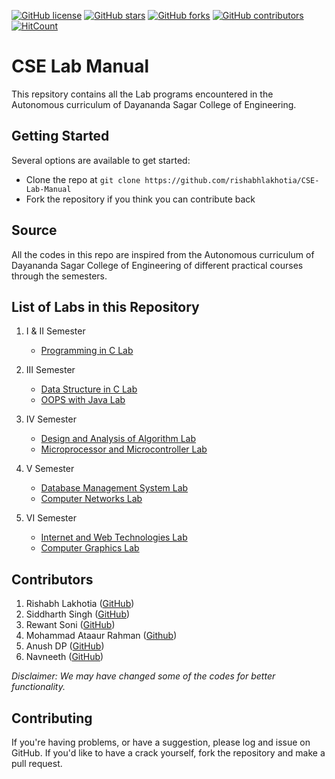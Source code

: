 [![GitHub license](https://img.shields.io/github/license/rishabhlakhotia/CSE-Lab-Manual.svg)](https://github.com/rishabhlakhotia/CSE-Lab-Manual/blob/master/LICENSE)
[![GitHub stars](https://img.shields.io/github/stars/rishabhlakhotia/CSE-Lab-Manual.svg?style=social&label=Star&maxAge=2592000)](https://GitHub.com/rishabhlakhotia/CSE-Lab-Manual/stargazers/)
[![GitHub forks](https://img.shields.io/github/forks/rishabhlakhotia/CSE-Lab-Manual.svg?style=social&label=Fork&maxAge=2592000)](https://GitHub.com/rishabhlakhotia/CSE-Lab-Manual/network/)
[![GitHub contributors](https://img.shields.io/github/contributors/rishabhlakhotia/CSE-Lab-Manual.svg)](https://GitHub.com/rishabhlakhotia/CSE-Lab-Manual/graphs/contributors/)
[![HitCount](http://hits.dwyl.com/rishabhlakhotia/CSE-Lab-Manual.svg)](http://hits.dwyl.com/rishabhlakhotia/CSE-Lab-Manual)

# CSE Lab Manual
This repsitory contains all the Lab programs encountered in the Autonomous curriculum of Dayananda Sagar College of Engineering.

## Getting Started
Several options are available to get started:
* Clone the repo at `git clone https://github.com/rishabhlakhotia/CSE-Lab-Manual`
* Fork the repository if you think you can contribute back

## Source
All the codes in this repo are inspired from the Autonomous curriculum of Dayananda Sagar College of Engineering of different practical courses through the semesters.

## List of Labs in this Repository
1. I & II Semester
   * [Programming in C Lab](/I%20%26%20II%20Semester/Programming-in-C)

2. III Semester
   * [Data Structure in C Lab](/III%20Semester/Data-Structure-in-C)
   * [OOPS with Java Lab](/III%20Semester/OOPS-With-Java)

3. IV Semester
    * [Design and Analysis of Algorithm Lab](/IV%20Semester/ADA_Lab)
    * [Microprocessor and Microcontroller Lab](/IV%20Semester/Microprocessor_and_Microcontroller_Lab)

4. V Semester
    * [Database Management System Lab](/V%20Semester/Database-Management-System)
    * [Computer Networks Lab](/V%20Semester/Computer-Networks)

5. VI Semester
    * [Internet and Web Technologies Lab](/VI%20Semester/Internet-and-Web-Technologies)
    * [Computer Graphics Lab](/VI%20Semester/Computer-Graphics)


## Contributors
1. Rishabh Lakhotia ([GitHub](https://github.com/rishabhlakhotia))
1. Siddharth Singh ([GitHub](https://github.com/cddharthsingh))
1. Rewant Soni ([GitHub](https://github.com/rewantsoni))
1. Mohammad Ataaur Rahman ([Github](https://github.com/Ataago))
1. Anush DP ([GitHub](https://github.com/Anush-DP))
1. Navneeth ([GitHub](https://github.com/navneeeth))

*Disclaimer: We may have changed some of the codes for better functionality.*

## Contributing
If you're having problems, or have a suggestion, please log and issue on GitHub. If you'd like to have a crack yourself, fork the repository and make a pull request.
